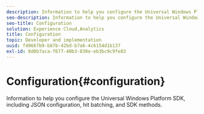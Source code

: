 ```yaml
---
description: Information to help you configure the Universal Windows Platform SDK, including JSON configuration, hit batching, and SDK methods.
seo-description: Information to help you configure the Universal Windows Platform SDK, including JSON configuration, hit batching, and SDK methods.
seo-title: Configuration
solution: Experience Cloud,Analytics
title: Configuration
topic: Developer and implementation
uuid: f49667b9-b87b-42bd-b7a6-4c6154d1b137
exl-id: 8d0b7aca-f677-40b3-830e-eb3bc9c9fe83
---
```

# Configuration{#configuration}

Information to help you configure the Universal Windows Platform SDK, including JSON configuration, hit batching, and SDK methods.
